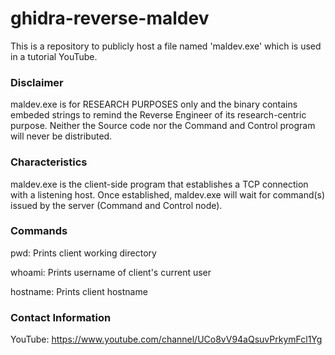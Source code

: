 # ghidra-reverse-maldev
This is a repository to publicly host a file named 'maldev.exe' which is used in a tutorial YouTube.

### Disclaimer
maldev.exe is for RESEARCH PURPOSES only and the binary contains embeded strings to remind the Reverse Engineer of its research-centric purpose.  Neither the Source code nor the Command and Control program will never be distributed.

### Characteristics
maldev.exe is the client-side program that establishes a TCP connection with a listening host.  Once established, maldev.exe will wait for command(s) issued by the server (Command and Control node).

### Commands
pwd: Prints client working directory

whoami: Prints username of client's current user

hostname: Prints client hostname

### Contact Information
YouTube: https://www.youtube.com/channel/UCo8vV94aQsuvPrkymFcl1Yg
